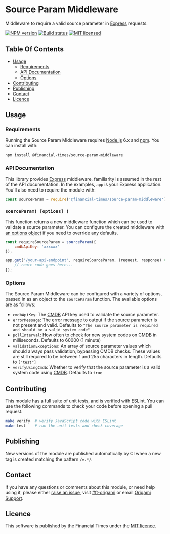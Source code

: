 
Source Param Middleware
=======================

Middleware to require a valid source parameter in [Express] requests.

[![NPM version](https://img.shields.io/npm/v/@financial-times/source-param-middleware.svg)](https://www.npmjs.com/package/@financial-times/source-param-middleware)
[![Build status](https://img.shields.io/circleci/project/Financial-Times/source-param-middleware.svg)](https://circleci.com/gh/Financial-Times/source-param-middleware)
[![MIT licensed](https://img.shields.io/badge/license-MIT-blue.svg)][license]


Table Of Contents
-----------------

  - [Usage](#usage)
    - [Requirements](#requirements)
    - [API Documentation](#api-documentation)
    - [Options](#options)
  - [Contributing](#contributing)
  - [Publishing](#publishing)
  - [Contact](#contact)
  - [Licence](#licence)


Usage
-----

### Requirements

Running the Source Param Middleware requires [Node.js] 6.x and [npm]. You can install with:

```sh
npm install @financial-times/source-param-middleware
```

### API Documentation

This library provides [Express] middleware, familiarity is assumed in the rest of the API documentation. In the examples, `app` is your Express application. You'll also need to require the module with:

```js
const sourceParam = require('@financial-times/source-param-middleware');
```

### `sourceParam( [options] )`

This function returns a new middleware function which can be used to validate a source parameter. You can configure the created middleware with [an options object](#options) if you need to override any defaults.

```js
const requireSourceParam = sourceParam({
    cmdbApiKey: 'xxxxxx'
});

app.get('/your-api-endpoint', requireSourceParam, (request, response) => {
    // route code goes here...
});
```

### Options

The Source Param Middleware can be configured with a variety of options, passed in as an object to the `sourceParam` function. The available options are as follows:

  - `cmdbApiKey`: The [CMDB] API key used to validate the source parameter.
  - `errorMessage`: The error message to output if the source parameter is not present and valid. Defaults to `"The source parameter is required and should be a valid system code"`
  - `pollInterval`: How often to check for new system codes on [CMDB] in milliseconds. Defaults to 60000 (1 minute)
  - `validationExceptions`: An array of source parameter values which should always pass validation, bypassing CMDB checks. These values are still required to be between 1 and 255 characters in length. Defaults to `["test"]`
  - `verifyUsingCmdb`: Whether to verify that the source parameter is a valid system code using [CMDB]. Defaults to `true`


Contributing
------------

This module has a full suite of unit tests, and is verified with ESLint. You can use the following commands to check your code before opening a pull request.

```sh
make verify  # verify JavaScript code with ESLint
make test    # run the unit tests and check coverage
```

Publishing
----------

New versions of the module are published automatically by CI when a new tag is created matching the pattern `/v.*/`.


Contact
-------

If you have any questions or comments about this module, or need help using it, please either [raise an issue][issues], visit [#ft-origami] or email [Origami Support].


Licence
-------

This software is published by the Financial Times under the [MIT licence][license].



[#ft-origami]: https://financialtimes.slack.com/messages/ft-origami/
[cmdb]: http://cmdb.ft.com/
[express]: http://expressjs.com/
[issues]: https://github.com/Financial-Times/source-param-middleware/issues
[license]: http://opensource.org/licenses/MIT
[node.js]: https://nodejs.org/
[npm]: https://www.npmjs.com/
[origami support]: mailto:origami-support@ft.com

